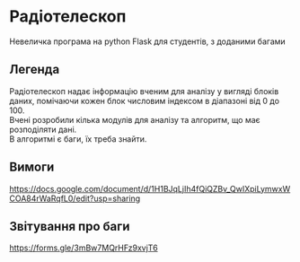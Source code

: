 # Радіотелескоп
Невеличка програма на python Flask для студентів, з доданими багами

## Легенда
Радіотелескоп надає інформацію вченим для аналізу у вигляді блоків даних, помічаючи кожен блок числовим індексом в діапазоні від 0 до 100.  
Вчені розробили кілька модулів для аналізу та алгоритм, що має розподіляти дані.  
В алгоритмі є баги, їх треба знайти.  

## Вимоги
https://docs.google.com/document/d/1H1BJqLjIh4fQiQZBv_QwIXpiLymwxWCOA84rWaRqfL0/edit?usp=sharing

## Звітування про баги
https://forms.gle/3mBw7MQrHFz9xvjT6
